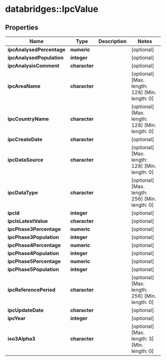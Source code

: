 # databridges::IpcValue


## Properties
Name | Type | Description | Notes
------------ | ------------- | ------------- | -------------
**ipcAnalysedPercentage** | **numeric** |  | [optional] 
**ipcAnalysedPopulation** | **integer** |  | [optional] 
**ipcAnalysisComment** | **character** |  | [optional] 
**ipcAreaName** | **character** |  | [optional] [Max. length: 128] [Min. length: 0] 
**ipcCountryName** | **character** |  | [optional] [Max. length: 128] [Min. length: 0] 
**ipcCreateDate** | **character** |  | [optional] 
**ipcDataSource** | **character** |  | [optional] [Max. length: 128] [Min. length: 0] 
**ipcDataType** | **character** |  | [optional] [Max. length: 256] [Min. length: 0] 
**ipcId** | **integer** |  | [optional] 
**ipcIsLatestValue** | **character** |  | [optional] 
**ipcPhase3Percentage** | **numeric** |  | [optional] 
**ipcPhase3Population** | **integer** |  | [optional] 
**ipcPhase4Percentage** | **numeric** |  | [optional] 
**ipcPhase4Population** | **integer** |  | [optional] 
**ipcPhase5Percentage** | **numeric** |  | [optional] 
**ipcPhase5Population** | **integer** |  | [optional] 
**ipcReferencePeriod** | **character** |  | [optional] [Max. length: 256] [Min. length: 0] 
**ipcUpdateDate** | **character** |  | [optional] 
**ipcYear** | **integer** |  | [optional] 
**iso3Alpha3** | **character** |  | [optional] [Max. length: 3] [Min. length: 0] 


